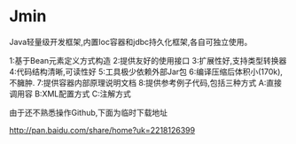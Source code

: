 Jmin
====

Java轻量级开发框架,内置Ioc容器和jdbc持久化框架,各自可独立使用。

 1:基于Bean元素定义方式构造
 2:提供友好的使用接口
 3:扩展性好,支持类型转换器
 4:代码结构清晰,可读性好
 5:工具极少依赖外部Jar包
 6:编译压缩后体积小(170k),不臃肿.
 7:提供容器内部原理说明文档
 8:提供参考例子代码,包括三种方式
  A:直接调用容  B:XML配置方式  C:注解方式


由于还不熟悉操作Github,下面为临时下载地址

http://pan.baidu.com/share/home?uk=2218126399
